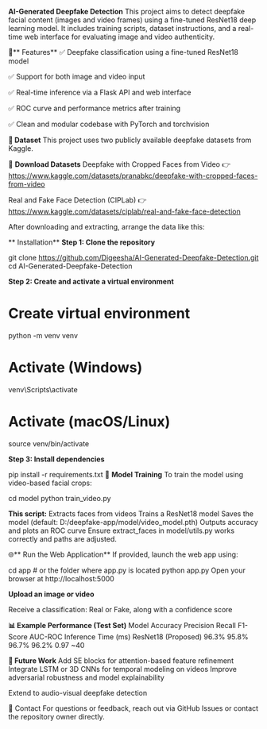 **AI-Generated Deepfake Detection**
This project aims to detect deepfake facial content (images and video frames) using a fine-tuned ResNet18 deep learning model. It includes training scripts, dataset instructions, and a real-time web interface for evaluating image and video authenticity.

📌** Features**
✅ Deepfake classification using a fine-tuned ResNet18 model

✅ Support for both image and video input

✅ Real-time inference via a Flask API and web interface

✅ ROC curve and performance metrics after training

✅ Clean and modular codebase with PyTorch and torchvision

**📁 Dataset**
This project uses two publicly available deepfake datasets from Kaggle.

🔗 **Download Datasets**
Deepfake with Cropped Faces from Video
👉 https://www.kaggle.com/datasets/pranabkc/deepfake-with-cropped-faces-from-video

Real and Fake Face Detection (CIPLab)
👉 https://www.kaggle.com/datasets/ciplab/real-and-fake-face-detection

After downloading and extracting, arrange the data like this:



** Installation**
**Step 1: Clone the repository**

git clone https://github.com/Digeesha/AI-Generated-Deepfake-Detection.git
cd AI-Generated-Deepfake-Detection

**Step 2: Create and activate a virtual environment**

# Create virtual environment
python -m venv venv

# Activate (Windows)
venv\Scripts\activate

# Activate (macOS/Linux)
source venv/bin/activate


**Step 3: Install dependencies**

pip install -r requirements.txt
🧠 **Model Training**
To train the model using video-based facial crops:

cd model
python train_video.py


**This script:**
Extracts faces from videos
Trains a ResNet18 model
Saves the model (default: D:/deepfake-app/model/video_model.pth)
Outputs accuracy and plots an ROC curve
Ensure extract_faces in model/utils.py works correctly and paths are adjusted.

🌐** Run the Web Application**
If provided, launch the web app using:

cd app  # or the folder where app.py is located
python app.py
Open your browser at http://localhost:5000

**Upload an image or video**

Receive a classification: Real or Fake, along with a confidence score

**📊 Example Performance (Test Set)**
Model	Accuracy	Precision	Recall	F1-Score	AUC-ROC	Inference Time (ms)
ResNet18 (Proposed)	96.3%	95.8%	96.7%	96.2%	0.97	~40

**📌 Future Work**
Add SE blocks for attention-based feature refinement
Integrate LSTM or 3D CNNs for temporal modeling on videos
Improve adversarial robustness and model explainability

Extend to audio-visual deepfake detection

📧 Contact
For questions or feedback, reach out via GitHub Issues or contact the repository owner directly.

